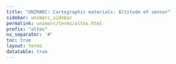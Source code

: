 ```yaml
---
title: "UNIMARC: Cartographic materials: Altitude of sensor"
sidebar: unimarc_sidebar
permalink: unimarc/terms/altos.html
prefix: "altos"
ns_separator: '#'
toc: true
layout: terms
datatable: true
---
```

